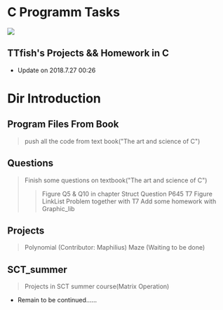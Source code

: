 # C Programm Tasks

<img src = "./Projects/Maze/reb.gif"></img>

## TTfish's Projects && Homework in C

* Update on 2018.7.27 00:26

# Dir Introduction

## Program Files From Book
> push all the code from text book("The art and science of C")

## Questions
> Finish some questions on textbook("The art and science of C")
>> Figure Q5 & Q10 in chapter Struct
>> Question P645 T7
>> Figure LinkList Problem together with T7
>> Add some homework with Graphic_lib

## Projects
> Polynomial (Contributor: Maphilius)
> Maze (Waiting to be done)

## SCT_summer
> Projects in SCT summer course(Matrix Operation)

* Remain to be continued......

